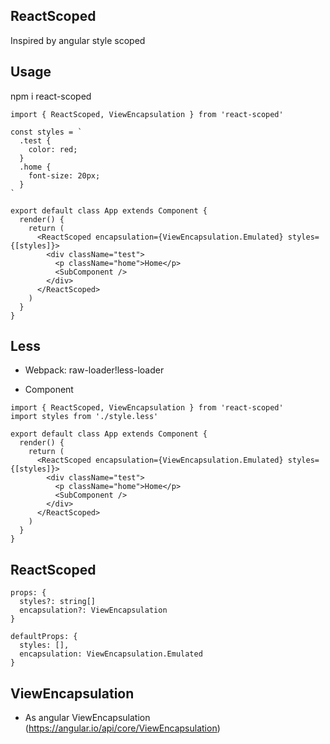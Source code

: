 ## ReactScoped
Inspired by angular style scoped

## Usage

npm i react-scoped

```
import { ReactScoped, ViewEncapsulation } from 'react-scoped'

const styles = `
  .test {
    color: red;
  }
  .home {
    font-size: 20px;
  }
`

export default class App extends Component {
  render() {
    return (
      <ReactScoped encapsulation={ViewEncapsulation.Emulated} styles={[styles]}>
        <div className="test">
          <p className="home">Home</p>
          <SubComponent />
        </div>
      </ReactScoped>
    )
  }
}
```

## Less

* Webpack: raw-loader!less-loader

* Component

```
import { ReactScoped, ViewEncapsulation } from 'react-scoped'
import styles from './style.less'

export default class App extends Component {
  render() {
    return (
      <ReactScoped encapsulation={ViewEncapsulation.Emulated} styles={[styles]}>
        <div className="test">
          <p className="home">Home</p>
          <SubComponent />
        </div>
      </ReactScoped>
    )
  }
}
```

## ReactScoped

```
props: {
  styles?: string[]
  encapsulation?: ViewEncapsulation
}

defaultProps: {
  styles: [],
  encapsulation: ViewEncapsulation.Emulated
}
```

## ViewEncapsulation

* As angular ViewEncapsulation (https://angular.io/api/core/ViewEncapsulation)
